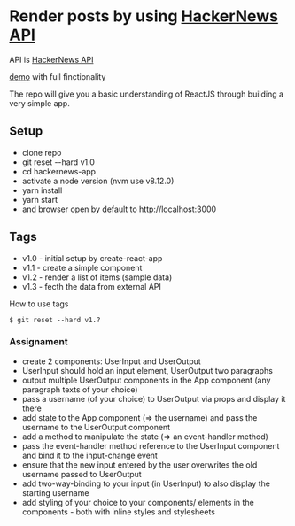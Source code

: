 # Render posts by using [HackerNews API](https://hn.algolia.com/api/v1/search?query=redux)

API is [HackerNews API](https://github.com/HackerNews/API)

[demo](https://julia-dizhak.github.io/react-blog-posts/posts/demo/) with full finctionality 

The repo will give you a basic understanding of ReactJS through building a very simple app.

## Setup
* clone repo
* git reset --hard v1.0 
* cd hackernews-app
* activate a node version (nvm use v8.12.0)
* yarn install 
* yarn start
* and browser open by default to http://localhost:3000

## Tags
* v1.0 - initial setup by create-react-app
* v1.1 - create a simple component
* v1.2 - render a list of items (sample data)
* v1.3 - fecth the data from external API

How to use tags
```
$ git reset --hard v1.?
```

### Assignament
* create 2 components: UserInput and UserOutput
* UserInput should hold an input element, UserOutput two paragraphs
* output multiple UserOutput components in the App component (any paragraph texts of your choice)
* pass a username (of your choice) to UserOutput via props and display it there
* add state to the App component (=> the username) and pass the username to the UserOutput component
* add a method to manipulate the state (=> an event-handler method)
* pass the event-handler method reference to the UserInput component and bind it to the input-change event
* ensure that the new input entered by the user overwrites the old username passed to UserOutput
* add two-way-binding to your input (in UserInput) to also display the starting username
* add styling of your choice to your components/ elements in the components - both with inline styles and stylesheets
